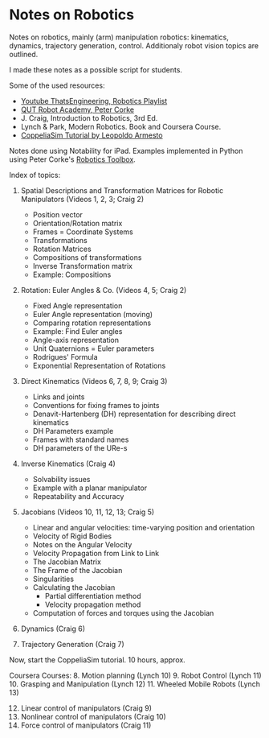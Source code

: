 # Notes on Robotics

Notes on robotics, mainly (arm) manipulation robotics: kinematics, dynamics, trajectory generation, control. Additionaly robot vision topics are outlined.

I made these notes as a possible script for students.

Some of the used resources:

- [Youtube ThatsEngineering, Robotics Playlist](https://www.youtube.com/playlist?list=PLZaGkBteQK3HQFSWDM7-yRQWTd86DeDIY)
- [QUT Robot Academy, Peter Corke](https://robotacademy.net.au/)
- J. Craig, Introduction to Robotics, 3rd Ed.
- Lynch & Park, Modern Robotics. Book and Coursera Course.
- [CoppeliaSim Tutorial by Leopoldo Armesto](https://www.youtube.com/playlist?list=PLjzuoBhdtaXOYfcZOPS98uDTf4aAoDSRR)

Notes done using Notability for iPad.
Examples implemented in Python using Peter Corke's [Robotics Toolbox](https://github.com/petercorke/robotics-toolbox-python).

Index of topics:

1. Spatial Descriptions and Transformation Matrices for Robotic Manipulators (Videos 1, 2, 3; Craig 2)
    - Position vector
    - Orientation/Rotation matrix
    - Frames = Coordinate Systems
    - Transformations
    - Rotation Matrices
    - Compositions of transformations
    - Inverse Transformation matrix
    - Example: Compositions
2. Rotation: Euler Angles & Co. (Videos 4, 5; Craig 2)
    - Fixed Angle representation
    - Euler Angle representation (moving)
    - Comparing rotation representations
    - Example: Find Euler angles
    - Angle-axis representation
    - Unit Quaternions = Euler parameters
    - Rodrigues' Formula
    - Exponential Representation of Rotations

3. Direct Kinematics (Videos 6, 7, 8, 9; Craig 3)
    - Links and joints
    - Conventions for fixing frames to joints
    - Denavit-Hartenberg (DH) representation for describing direct kinematics
    - DH Parameters example
    - Frames with standard names
    - DH parameters of the URe-s

4. Inverse Kinematics (Craig 4)
    - Solvability issues
    - Example with a planar manipulator
    - Repeatability and Accuracy

5. Jacobians (Videos 10, 11, 12, 13; Craig 5)
    - Linear and angular velocities: time-varying position and orientation
    - Velocity of Rigid Bodies
    - Notes on the Angular Velocity
    - Velocity Propagation from Link to Link
    - The Jacobian Matrix
    - The Frame of the Jacobian
    - Singularities
    - Calculating the Jacobian
        - Partial differentiation method
        - Velocity propagation method
    - Computation of forces and torques using the Jacobian

6. Dynamics (Craig 6)
7. Trajectory Generation (Craig 7)

Now, start the CoppeliaSim tutorial.
10 hours, approx.

Coursera Courses:
8. Motion planning (Lynch 10)
9. Robot Control (Lynch 11)
10. Grasping and Manipulation (Lynch 12)
11. Wheeled Mobile Robots (Lynch 13)

12. Linear control of manipulators (Craig 9)
13. Nonlinear control of manipulators (Craig 10)
14. Force control of manipulators (Craig 11)
